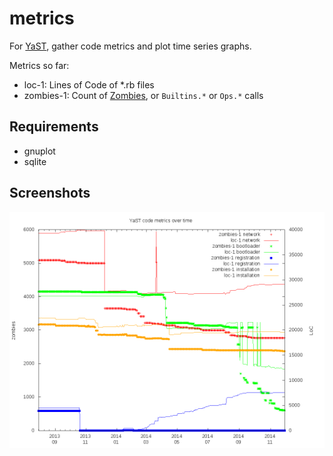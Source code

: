 metrics
=======

For [YaST](https://github.com/yast), gather code metrics and plot time series graphs.

Metrics so far:

- loc-1: Lines of Code of *.rb files
- zombies-1: Count of [Zombies](https://github.com/yast/zombie-killer), or `Builtins.*` or `Ops.*` calls

Requirements
------------

- gnuplot
- sqlite

Screenshots
-----------

![A Combined Plot](plot.png)
